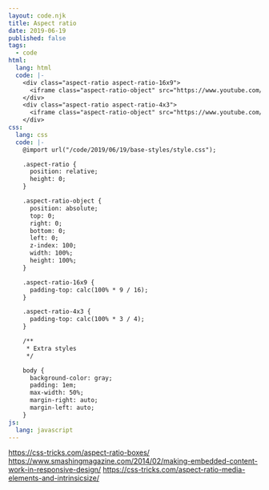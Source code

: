 ```yaml
---
layout: code.njk
title: Aspect ratio
date: 2019-06-19
published: false
tags:
  - code
html:
  lang: html
  code: |-
    <div class="aspect-ratio aspect-ratio-16x9">
      <iframe class="aspect-ratio-object" src="https://www.youtube.com/embed/d81N0_zZhEA"></iframe>
    </div>
    <div class="aspect-ratio aspect-ratio-4x3">
      <iframe class="aspect-ratio-object" src="https://www.youtube.com/embed/d81N0_zZhEA"></iframe>
    </div> 
css:
  lang: css
  code: |-
    @import url("/code/2019/06/19/base-styles/style.css");

    .aspect-ratio {
      position: relative;
      height: 0;
    }

    .aspect-ratio-object {
      position: absolute;
      top: 0;
      right: 0;
      bottom: 0;
      left: 0;
      z-index: 100;
      width: 100%;
      height: 100%;
    }

    .aspect-ratio-16x9 {
      padding-top: calc(100% * 9 / 16);
    }

    .aspect-ratio-4x3 {
      padding-top: calc(100% * 3 / 4);
    }

    /**
     * Extra styles
     */

    body {
      background-color: gray;
      padding: 1em;
      max-width: 50%;
      margin-right: auto;
      margin-left: auto;
    }
js:
  lang: javascript
---
```


https://css-tricks.com/aspect-ratio-boxes/
https://www.smashingmagazine.com/2014/02/making-embedded-content-work-in-responsive-design/
https://css-tricks.com/aspect-ratio-media-elements-and-intrinsicsize/
